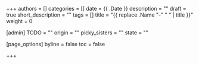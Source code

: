 +++
authors = []
categories = []
date = {{ .Date }}
description = ""
draft = true
short_description = ""
tags = []
title = "{{ replace .Name "-" " " | title }}"
weight = 0

[admin]
  TODO = ""
  origin = ""
  picky_sisters = ""
  state = ""

[page_options]
  byline = false
  toc = false

+++
